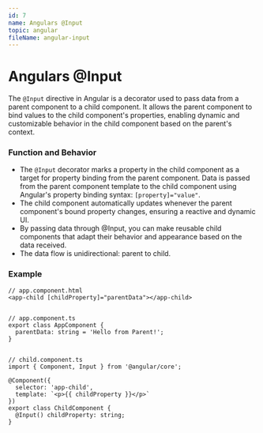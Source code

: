 ```yaml
---
id: 7
name: Angulars @Input
topic: angular
fileName: angular-input
---
```


# Angulars @Input

The `@Input` directive in Angular is a decorator used to pass data from a parent component to a
child component. It allows the parent component to bind values to the child component's properties,
enabling dynamic and customizable behavior in the child component based on the parent's context.

### Function and Behavior

- The `@Input` decorator marks a property in the child component as a target for property binding
  from the parent component. Data is passed from the parent component template to the child
  component using Angular's property binding syntax: `[property]="value"`.
- The child component automatically updates whenever the parent component's bound property changes,
  ensuring a reactive and dynamic UI.
- By passing data through @Input, you can make reusable child components that adapt their behavior
  and appearance based on the data received.
- The data flow is unidirectional: parent to child.

### Example

```
// app.component.html
<app-child [childProperty]="parentData"></app-child>


// app.component.ts
export class AppComponent {
  parentData: string = 'Hello from Parent!';
}


// child.component.ts
import { Component, Input } from '@angular/core';

@Component({
  selector: 'app-child',
  template: `<p>{{ childProperty }}</p>`
})
export class ChildComponent {
  @Input() childProperty: string;
}
```
